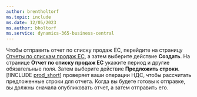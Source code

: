 ```yaml
---
author: brentholtorf
ms.topic: include
ms.date: 12/05/2023
ms.author: bholtorf
ms.service: dynamics-365-business-central
---
```


Чтобы отправить отчет по списку продаж EC, перейдите на страницу [Отчеты по спискам продаж EC](https://businesscentral.dynamics.com?page=321), а затем выберите действие **Создать**. На странице **Отчет по списку продаж ЕС** укажите период и другие обязательные поля. Затем выберите действие **Предложить строки**. [!INCLUDE [prod_short](../includes/prod_short.md)] проверяет ваши операции НДС, чтобы рассчитать предложенные строки для отчета. Когда вы будете готовы к отправке, вы должны сначала опубликовать отчет, а затем отправить его.
